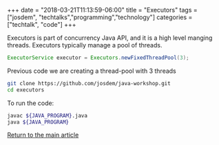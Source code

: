+++
date = "2018-03-21T11:13:59-06:00"
title = "Executors"
tags = ["josdem", "techtalks","programming","technology"]
categories = ["techtalk", "code"]
+++

Executors is part of concurrency Java API, and it is a high level manging threads. Executors typically manage a pool of threads.

```java
ExecutorService executor = Executors.newFixedThreadPool(3);
```

Previous code we are creating a thread-pool with 3 threads

```bash
git clone https://github.com/josdem/java-workshop.git
cd executors
```

To run the code:

```bash
javac ${JAVA_PROGRAM}.java
java ${JAVA_PROGRAM}
```


[Return to the main article](/techtalk/java)
